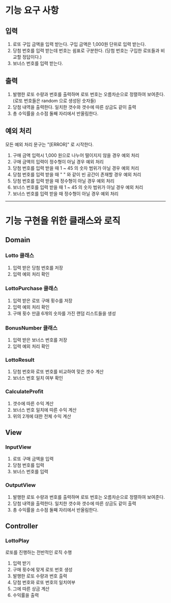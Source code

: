 # 기능 요구 사항

## 입력
1. 로또 구입 금액을 입력 받는다. 구입 금액은 1,000원 단위로 입력 받는다. 
2. 당첨 번호를 입력 받는데 번호는 쉼표로 구분한다. (당첨 번호는 구입한 로또들과 비교할 정답이다.)
3. 보너스 번호를 입력 받는다.

## 출력
1. 발행한 로또 수량과 번호를 출력하며 로또 번호는 오름차순으로 정렬하여 보여준다. (로또 번호들은 random 으로 생성된 숫자들)
2. 당첨 내역을 출력한다. 일치한 갯수와 갯수에 따른 상금도 같이 출력
3. 총 수익률을 소수점 둘째 자리에서 반올림한다.

## 예외 처리
모든 예외 처리 문구는 "[ERROR]" 로 시작한다.
1. 구매 금액 입력시 1,000 원으로 나누어 떨이지지 않을 경우 예외 처리
2. 구매 금액의 입력이 정수형이 아닐 경우 예외 처리
3. 당첨 번호를 입력 받을 때 1 ~ 45 의 숫자 범위가 아닐 경우 예외 처리
4. 당첨 번호를 입력 받을 때 " " 와 같이 빈 공간이 존재할 경우 예외 처리
5. 당첨 번호를 입력 받을 때 정수형이 아닐 경우 예외 처리
6. 보너스 번호를 입력 받을 때 1 ~ 45 의 숫자 범위가 아닐 경우 예외 처리
7. 보너스 번호를 입력 받을 때 정수형이 아닐 경우 예외 처리


---


# 기능 구현을 위한 클래스와 로직

## Domain
### Lotto 클래스
1. 입력 받은 당첨 번호를 저장
2. 입력 예외 처리 확인 

### LottoPurchase 클래스
1. 입력 받은 로또 구매 횟수를 저장
2. 입력 예외 처리 확인
3. 구매 횟수 만큼 6개의 숫자를 가진 랜덤 리스트들을 생성

### BonusNumber 클래스
1. 입력 받은 보너스 번호를 저장
2. 입력 예외 처리 확인

### LottoResult
1. 당첨 번호와 로또 번호를 비교하여 맞은 갯수 계산
2. 보너스 번호 일치 여부 확인

### CalculateProfit
1. 갯수에 따른 수익 계산
2. 보너스 번호 일치에 따른 수익 계산
3. 위의 2개에 대한 전체 수익 계산


## View
### InputView
1. 로또 구매 금액을 입력
2. 당첨 번호를 입력
3. 보너스 번호를 입력

### OutputView
1. 발행한 로또 수량과 번호를 출력하며 로또 번호는 오름차순으로 정렬하여 보여준다.
2. 당첨 내역을 출력한다. 일치한 갯수와 갯수에 따른 상금도 같이 출력
3. 총 수익률을 소수점 둘째 자리에서 반올림한다.


## Controller
### LottoPlay
로또를 진행하는 전반적인 로직 수행
1. 입력 받기
2. 구매 횟수에 맞게 로또 번호 생성
3. 발행한 로또 수량과 번호 출력
4. 당첨 번호와 로또 번호의 일치여부
5. 그에 따른 상금 계산
6. 수익률을 출력